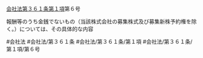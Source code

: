 [会社法第３６１条第１項](会社法＿＿＿＿第３６１条第１項)第６号

報酬等のうち金銭でないもの（当該株式会社の募集株式及び募集新株予約権を除く。）については、その具体的な内容


#会社法
#会社法/第３６１条
#会社法/第３６１条/第１項
#会社法/第３６１条/第１項/第６号
